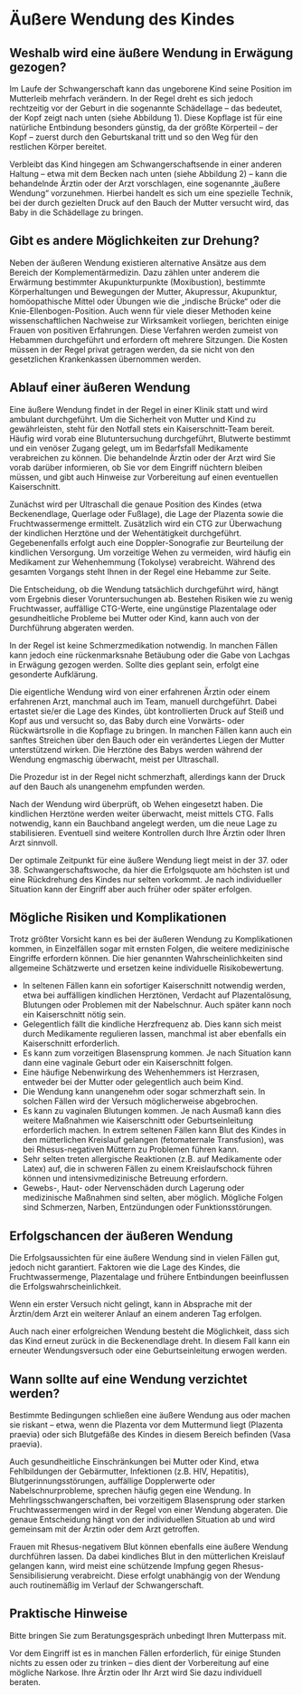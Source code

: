 # Äußere Wendung des Kindes

## Weshalb wird eine äußere Wendung in Erwägung gezogen?

Im Laufe der Schwangerschaft kann das ungeborene Kind seine Position im Mutterleib mehrfach verändern. In der Regel dreht es sich jedoch rechtzeitig vor der Geburt in die sogenannte Schädellage – das bedeutet, der Kopf zeigt nach unten (siehe Abbildung 1). Diese Kopflage ist für eine natürliche Entbindung besonders günstig, da der größte Körperteil – der Kopf – zuerst durch den Geburtskanal tritt und so den Weg für den restlichen Körper bereitet.

Verbleibt das Kind hingegen am Schwangerschaftsende in einer anderen Haltung – etwa mit dem Becken nach unten (siehe Abbildung 2) – kann die behandelnde Ärztin oder der Arzt vorschlagen, eine sogenannte „äußere Wendung“ vorzunehmen. Hierbei handelt es sich um eine spezielle Technik, bei der durch gezielten Druck auf den Bauch der Mutter versucht wird, das Baby in die Schädellage zu bringen.

## Gibt es andere Möglichkeiten zur Drehung?

Neben der äußeren Wendung existieren alternative Ansätze aus dem Bereich der Komplementärmedizin. Dazu zählen unter anderem die Erwärmung bestimmter Akupunkturpunkte (Moxibustion), bestimmte Körperhaltungen und Bewegungen der Mutter, Akupressur, Akupunktur, homöopathische Mittel oder Übungen wie die „indische Brücke“ oder die Knie-Ellenbogen-Position. Auch wenn für viele dieser Methoden keine wissenschaftlichen Nachweise zur Wirksamkeit vorliegen, berichten einige Frauen von positiven Erfahrungen. Diese Verfahren werden zumeist von Hebammen durchgeführt und erfordern oft mehrere Sitzungen. Die Kosten müssen in der Regel privat getragen werden, da sie nicht von den gesetzlichen Krankenkassen übernommen werden.

## Ablauf einer äußeren Wendung

Eine äußere Wendung findet in der Regel in einer Klinik statt und wird ambulant durchgeführt. Um die Sicherheit von Mutter und Kind zu gewährleisten, steht für den Notfall stets ein Kaiserschnitt-Team bereit. Häufig wird vorab eine Blutuntersuchung durchgeführt, Blutwerte bestimmt und ein venöser Zugang gelegt, um im Bedarfsfall Medikamente verabreichen zu können. Die behandelnde Ärztin oder der Arzt wird Sie vorab darüber informieren, ob Sie vor dem Eingriff nüchtern bleiben müssen, und gibt auch Hinweise zur Vorbereitung auf einen eventuellen Kaiserschnitt.

Zunächst wird per Ultraschall die genaue Position des Kindes (etwa Beckenendlage, Querlage oder Fußlage), die Lage der Plazenta sowie die Fruchtwassermenge ermittelt. Zusätzlich wird ein CTG zur Überwachung der kindlichen Herztöne und der Wehentätigkeit durchgeführt. Gegebenenfalls erfolgt auch eine Doppler-Sonografie zur Beurteilung der kindlichen Versorgung. Um vorzeitige Wehen zu vermeiden, wird häufig ein Medikament zur Wehenhemmung (Tokolyse) verabreicht. Während des gesamten Vorgangs steht Ihnen in der Regel eine Hebamme zur Seite.

Die Entscheidung, ob die Wendung tatsächlich durchgeführt wird, hängt vom Ergebnis dieser Voruntersuchungen ab. Bestehen Risiken wie zu wenig Fruchtwasser, auffällige CTG-Werte, eine ungünstige Plazentalage oder gesundheitliche Probleme bei Mutter oder Kind, kann auch von der Durchführung abgeraten werden.

In der Regel ist keine Schmerzmedikation notwendig. In manchen Fällen kann jedoch eine rückenmarksnahe Betäubung oder die Gabe von Lachgas in Erwägung gezogen werden. Sollte dies geplant sein, erfolgt eine gesonderte Aufklärung.

Die eigentliche Wendung wird von einer erfahrenen Ärztin oder einem erfahrenen Arzt, manchmal auch im Team, manuell durchgeführt. Dabei ertastet sie/er die Lage des Kindes, übt kontrollierten Druck auf Steiß und Kopf aus und versucht so, das Baby durch eine Vorwärts- oder Rückwärtsrolle in die Kopflage zu bringen. In manchen Fällen kann auch ein sanftes Streichen über den Bauch oder ein verändertes Liegen der Mutter unterstützend wirken. Die Herztöne des Babys werden während der Wendung engmaschig überwacht, meist per Ultraschall.

Die Prozedur ist in der Regel nicht schmerzhaft, allerdings kann der Druck auf den Bauch als unangenehm empfunden werden.

Nach der Wendung wird überprüft, ob Wehen eingesetzt haben. Die kindlichen Herztöne werden weiter überwacht, meist mittels CTG. Falls notwendig, kann ein Bauchband angelegt werden, um die neue Lage zu stabilisieren. Eventuell sind weitere Kontrollen durch Ihre Ärztin oder Ihren Arzt sinnvoll.

Der optimale Zeitpunkt für eine äußere Wendung liegt meist in der 37. oder 38. Schwangerschaftswoche, da hier die Erfolgsquote am höchsten ist und eine Rückdrehung des Kindes nur selten vorkommt. Je nach individueller Situation kann der Eingriff aber auch früher oder später erfolgen.

## Mögliche Risiken und Komplikationen

Trotz größter Vorsicht kann es bei der äußeren Wendung zu Komplikationen kommen, in Einzelfällen sogar mit ernsten Folgen, die weitere medizinische Eingriffe erfordern können. Die hier genannten Wahrscheinlichkeiten sind allgemeine Schätzwerte und ersetzen keine individuelle Risikobewertung.

* In seltenen Fällen kann ein sofortiger Kaiserschnitt notwendig werden, etwa bei auffälligen kindlichen Herztönen, Verdacht auf Plazentalösung, Blutungen oder Problemen mit der Nabelschnur. Auch später kann noch ein Kaiserschnitt nötig sein.
* Gelegentlich fällt die kindliche Herzfrequenz ab. Dies kann sich meist durch Medikamente regulieren lassen, manchmal ist aber ebenfalls ein Kaiserschnitt erforderlich.
* Es kann zum vorzeitigen Blasensprung kommen. Je nach Situation kann dann eine vaginale Geburt oder ein Kaiserschnitt folgen.
* Eine häufige Nebenwirkung des Wehenhemmers ist Herzrasen, entweder bei der Mutter oder gelegentlich auch beim Kind.
* Die Wendung kann unangenehm oder sogar schmerzhaft sein. In solchen Fällen wird der Versuch möglicherweise abgebrochen.
* Es kann zu vaginalen Blutungen kommen. Je nach Ausmaß kann dies weitere Maßnahmen wie Kaiserschnitt oder Geburtseinleitung erforderlich machen. In extrem seltenen Fällen kann Blut des Kindes in den mütterlichen Kreislauf gelangen (fetomaternale Transfusion), was bei Rhesus-negativen Müttern zu Problemen führen kann.
* Sehr selten treten allergische Reaktionen (z.B. auf Medikamente oder Latex) auf, die in schweren Fällen zu einem Kreislaufschock führen können und intensivmedizinische Betreuung erfordern.
* Gewebs-, Haut- oder Nervenschäden durch Lagerung oder medizinische Maßnahmen sind selten, aber möglich. Mögliche Folgen sind Schmerzen, Narben, Entzündungen oder Funktionsstörungen.

## Erfolgschancen der äußeren Wendung

Die Erfolgsaussichten für eine äußere Wendung sind in vielen Fällen gut, jedoch nicht garantiert. Faktoren wie die Lage des Kindes, die Fruchtwassermenge, Plazentalage und frühere Entbindungen beeinflussen die Erfolgswahrscheinlichkeit.

Wenn ein erster Versuch nicht gelingt, kann in Absprache mit der Ärztin/dem Arzt ein weiterer Anlauf an einem anderen Tag erfolgen.

Auch nach einer erfolgreichen Wendung besteht die Möglichkeit, dass sich das Kind erneut zurück in die Beckenendlage dreht. In diesem Fall kann ein erneuter Wendungsversuch oder eine Geburtseinleitung erwogen werden.

## Wann sollte auf eine Wendung verzichtet werden?

Bestimmte Bedingungen schließen eine äußere Wendung aus oder machen sie riskant – etwa, wenn die Plazenta vor dem Muttermund liegt (Plazenta praevia) oder sich Blutgefäße des Kindes in diesem Bereich befinden (Vasa praevia).

Auch gesundheitliche Einschränkungen bei Mutter oder Kind, etwa Fehlbildungen der Gebärmutter, Infektionen (z.B. HIV, Hepatitis), Blutgerinnungsstörungen, auffällige Dopplerwerte oder Nabelschnurprobleme, sprechen häufig gegen eine Wendung. In Mehrlingsschwangerschaften, bei vorzeitigem Blasensprung oder starken Fruchtwassermengen wird in der Regel von einer Wendung abgeraten. Die genaue Entscheidung hängt von der individuellen Situation ab und wird gemeinsam mit der Ärztin oder dem Arzt getroffen.

Frauen mit Rhesus-negativem Blut können ebenfalls eine äußere Wendung durchführen lassen. Da dabei kindliches Blut in den mütterlichen Kreislauf gelangen kann, wird meist eine schützende Impfung gegen Rhesus-Sensibilisierung verabreicht. Diese erfolgt unabhängig von der Wendung auch routinemäßig im Verlauf der Schwangerschaft.

## Praktische Hinweise

Bitte bringen Sie zum Beratungsgespräch unbedingt Ihren Mutterpass mit.

Vor dem Eingriff ist es in manchen Fällen erforderlich, für einige Stunden nichts zu essen oder zu trinken – dies dient der Vorbereitung auf eine mögliche Narkose. Ihre Ärztin oder Ihr Arzt wird Sie dazu individuell beraten.
